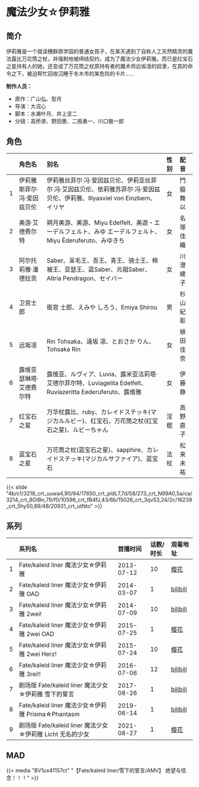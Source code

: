 # 魔法少女☆伊莉雅


## 简介

伊莉雅是一个就读穗群原学园的普通女孩子，在某天遇到了自称人工天然精灵的魔法露比万花筒之杖，并强制地被缔结契约，成为了魔法少女伊莉雅。而已是红宝石之星持有人的她，还变成了万花筒之杖原持有者的魔术师远坂凛的奴隶，在其的命令之下，被迫帮忙回收沉睡于冬木市的某危险的卡片……

**制作人员：**
- 原作：广山弘、型月
- 导演：大沼心
- 脚本：水濑叶月、井上坚二
- 分镜：高桥贤、野田惠、二瓶勇一、川口敬一郎

## 角色

|     |   角色名   |   别名  | 性别 |  配音  |
|:--- |:------  |:----      |:---  |:--   |
| 1 | 伊莉雅斯菲尔·冯·爱因兹贝伦 | 伊莉雅丝菲尔·冯·爱因兹贝伦、伊莉亚丝菲尔·冯·艾因兹贝伦、依莉雅苏菲尔·冯·爱因兹贝伦、伊莉雅、Illyasviel von Einzbern、イリヤ | 女 | 門脇舞以 |
| 2 | 美游·艾德费尔特 | 朔月美游、美游、Miyu Edelfelt、美遊・エーデルフェルト、みゆ エーデルフェルト、Miyu Ēderuferuto、みゆきち | 女 | 名塚佳織 |
| 3 | 阿尔托莉雅·潘德拉贡 | Saber、呆毛王、吾王、青王、骑士王、棉被王、亚瑟王、蓝Saber、元祖Saber、Altria Pendragon、セイバー | 女 | 川澄綾子 |
| 4 | 卫宫士郎 | 衛宮 士郎、えみや しろう、Emiya Shirou | 男 | 杉山紀彰 |
| 5 | 远坂凛 | Rin Tohsaka、遠坂 凛、とおさか りん、Tohsaka Rin | 女 | 植田佳奈 |
| 6 | 露维亚瑟琳塔·艾德费尔特 | 露维亚、ルヴィア、Luvia、露米亚洁莉塔·艾德尔菲尔特、Luviagelita Edelfelt、Ruviazeritta Eederuferuto、露维雅 | 女 | 伊藤静 |
| 7 | 红宝石之星 | 万华杖露比、ruby、カレイドステッキ(マジカルルビー)、红宝石、万花筒之杖(红宝石之星)、ルビーちゃん | 淫棍 | 高野直子 |
| 8 | 蓝宝石之星 | 万花筒之杖(蓝宝石之星)、sapphire、カレイドステッキ(マジカルサファイア)、蓝宝石 | 法杖 | 松来未祐 |

{{< slide "4b/c1/3218_crt_uuwa4,90/64/17650_crt_pldL7,7d/58/273_crt_N99A0,5a/ca/3214_crt_8GtBn,79/f0/10596_crt_fB4fJ,43/6b/15026_crt_3qv53,24/2c/16239_crt_5hy50,89/48/20931_crt_utNto" >}}

## 系列

|     |   系列名   |   首播时间  | 话数/时长  | 观看地址 |
|:---  |:------    |:----      |:---       |:---  |
| 1 | Fate/kaleid liner 魔法少女☆伊莉雅 | 2013-07-12 | 10 | [樱花](https://www.yhdmp.live/vp/13083-1-0.html)  |
| 2 | Fate/kaleid liner 魔法少女☆伊莉雅 OAD | 2014-03-07 | 1 | [bilibili](https://www.bilibili.com/bangumi/play/ss3476)  |
| 3 | Fate/kaleid liner 魔法少女☆伊莉雅 2wei! | 2014-07-09 | 10 | [bilibili](https://www.bilibili.com/bangumi/play/ss2574)  |
| 4 | Fate/kaleid liner 魔法少女☆伊莉雅 2wei OAD | 2015-07-25 | 1 | [樱花](https://www.yhdmp.live/vp/14083-1-10.html)  |
| 5 | Fate/kaleid liner 魔法少女☆伊莉雅 2wei Herz! | 2015-07-24 | 10 | [樱花](https://www.cykz.net/vodplay/mofashaonvyiliyadisanji-1-1/)  |
| 6 | Fate/kaleid liner 魔法少女☆伊莉雅 3rei!! | 2016-07-06 | 12 | [bilibili](https://www.bilibili.com/bangumi/play/ss5065)  |
| 7 | 剧场版 Fate/kaleid liner 魔法少女☆伊莉雅 雪下的誓言 | 2017-08-26 | 1 | [bilibili](https://www.bilibili.com/bangumi/play/ss24856/)  |
| 8 | Fate/kaleid liner 魔法少女☆伊莉雅 Prisma☆Phantasm | 2019-06-14 | 1 | [bilibili](https://www.bilibili.com/bangumi/play/ss28400)  |
| 9 | 剧场版 Fate/kaleid liner 魔法少女☆伊莉雅 Licht 无名的少女 | 2021-08-27 | 1 | [樱花](https://www.cykz.net/vodplay/mofashaonvyiliyawumingshaonv-1-1/)  |


## MAD

{{< media  "BV1ux41157ct"
"【Fate/kaleid liner/雪下的誓言/AMV】 绝望与信念！！！"  >}}
